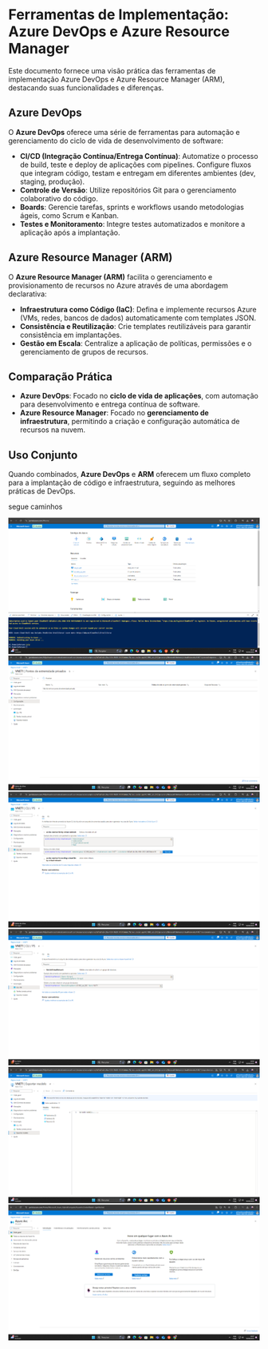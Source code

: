 # Ferramentas de Implementação: Azure DevOps e Azure Resource Manager

Este documento fornece uma visão prática das ferramentas de implementação Azure DevOps e Azure Resource Manager (ARM), destacando suas funcionalidades e diferenças.

## Azure DevOps

O **Azure DevOps** oferece uma série de ferramentas para automação e gerenciamento do ciclo de vida de desenvolvimento de software:

- **CI/CD (Integração Contínua/Entrega Contínua)**: Automatize o processo de build, teste e deploy de aplicações com pipelines. Configure fluxos que integram código, testam e entregam em diferentes ambientes (dev, staging, produção).
- **Controle de Versão**: Utilize repositórios Git para o gerenciamento colaborativo do código.
- **Boards**: Gerencie tarefas, sprints e workflows usando metodologias ágeis, como Scrum e Kanban.
- **Testes e Monitoramento**: Integre testes automatizados e monitore a aplicação após a implantação.

## Azure Resource Manager (ARM)

O **Azure Resource Manager (ARM)** facilita o gerenciamento e provisionamento de recursos no Azure através de uma abordagem declarativa:

- **Infraestrutura como Código (IaC)**: Defina e implemente recursos Azure (VMs, redes, bancos de dados) automaticamente com templates JSON.
- **Consistência e Reutilização**: Crie templates reutilizáveis para garantir consistência em implantações.
- **Gestão em Escala**: Centralize a aplicação de políticas, permissões e o gerenciamento de grupos de recursos.

## Comparação Prática

- **Azure DevOps**: Focado no **ciclo de vida de aplicações**, com automação para desenvolvimento e entrega contínua de software.
- **Azure Resource Manager**: Focado no **gerenciamento de infraestrutura**, permitindo a criação e configuração automática de recursos na nuvem.

## Uso Conjunto

Quando combinados, **Azure DevOps** e **ARM** oferecem um fluxo completo para a implantação de código e infraestrutura, seguindo as melhores práticas de DevOps.

segue caminhos

![Shell](https://github.com/jefmartinuzzo/lab_azure/blob/main/aula-msa-FGI/imagem/1shelL.png)
![VNET](https://github.com/jefmartinuzzo/lab_azure/blob/main/aula-msa-FGI/imagem/2VNET.png)
![CLI](https://github.com/jefmartinuzzo/lab_azure/blob/main/aula-msa-FGI/imagem/3CLI.png)
![PS](https://github.com/jefmartinuzzo/lab_azure/blob/main/aula-msa-FGI/imagem/4PS.png)
![TEMPLESTE](https://github.com/jefmartinuzzo/lab_azure/blob/main/aula-msa-FGI/imagem/5TEMPLASTE.png)
![AZUREARc](https://github.com/jefmartinuzzo/lab_azure/blob/main/aula-msa-FGI/imagem/6AZUREARC.png)
